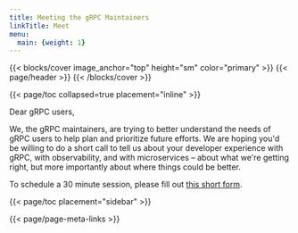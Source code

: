 ```yaml
---
title: Meeting the gRPC Maintainers
linkTitle: Meet
menu:
  main: {weight: 1}
---
```


{{< blocks/cover image_anchor="top" height="sm" color="primary" >}}
{{< page/header >}}
{{< /blocks/cover >}}

<div class="container l-container--padded">

<div class="row">
{{< page/toc collapsed=true placement="inline" >}}
</div>

<div class="row">
<div class="col-12 col-lg-8">

Dear gRPC users,

We, the gRPC maintainers, are trying to better understand the needs of
gRPC users to help plan and prioritize future efforts. We are hoping you'd be
willing to do a short call to tell us about your developer experience with gRPC,
with observability, and with microservices – about what we're getting right, but
more importantly about where things could be better.

To schedule a 30 minute session, please fill out <a name="this-short-form" href="https://docs.google.com/forms/d/e/1FAIpQLSe1klQIom5SnpL7czmNFI9MZHy_eNwOCHghV0e61hTzY93qWw/viewform?usp=sf_link">this short form</a>.

</div>

{{< page/toc placement="sidebar" >}}

</div>

{{< page/page-meta-links >}}

</div>
